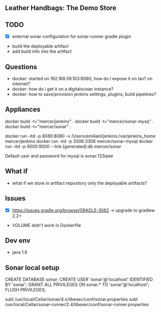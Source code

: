Leather Handbags: The Demo Store
----------------------------------

TODO
-------
- [x] external sonar configuration for sonar-runner gradle plugin
- build the deployable artifact
- add build info into the artifact

Questions
-----------
- docker: started on 192.168.59.103:8080; how do I expose it on lan? on internet?
- docker: how do i get it on a digitalocean instance?
- docker: how to save/provision jenkins settings, plugins, build pipelines?

Appliances
--------------------------
docker build -t="mercer/jenkins" .
docker build -t="mercer/sonar-mysq" .
docker build -t="mercer/sonar" .

docker run -itd -p 8080:8080 -v /Users/emilianl/jenkins:/var/jenkins_home mercer/jenkins
docker run -itd -p 3306:3306 mercer/sonar-mysql
docker run -itd -p 9000:9000 --link [generated]:db mercer/sonar


Default user and password for mysql is sonar:123qwe


What if
---------
- what if we store in artifact repository only the deployable artifacts?

Issues
-------------
- [x] https://issues.gradle.org/browse/GRADLE-3062 -> upgrade to gradlew 2.2+
- VOLUME didn't work in Dockerfile

Dev env
--------
- java 1.8

Sonar local setup
------------------
CREATE DATABASE sonar;
CREATE USER 'sonar'@'localhost' IDENTIFIED BY 'sonar';
GRANT ALL PRIVILEGES ON sonar.* TO 'sonar'@'localhost';
FLUSH PRIVILEGES;

subl /usr/local/Cellar/sonar/4.x/libexec/conf/sonar.properties
subl /usr/local/Cellar/sonar-runner/2.4/libexec/conf/sonar-runner.properties
